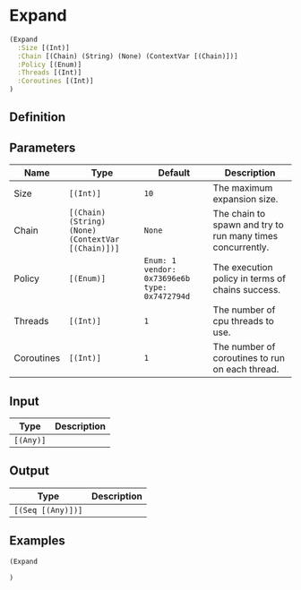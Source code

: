 # Expand

```clojure
(Expand
  :Size [(Int)]
  :Chain [(Chain) (String) (None) (ContextVar [(Chain)])]
  :Policy [(Enum)]
  :Threads [(Int)]
  :Coroutines [(Int)]
)
```

## Definition


## Parameters
| Name | Type | Default | Description |
|------|------|---------|-------------|
| Size | `[(Int)]` | `10` | The maximum expansion size. |
| Chain | `[(Chain) (String) (None) (ContextVar [(Chain)])]` | `None` | The chain to spawn and try to run many times concurrently. |
| Policy | `[(Enum)]` | `Enum: 1 vendor: 0x73696e6b type: 0x7472794d` | The execution policy in terms of chains success. |
| Threads | `[(Int)]` | `1` | The number of cpu threads to use. |
| Coroutines | `[(Int)]` | `1` | The number of coroutines to run on each thread. |


## Input
| Type | Description |
|------|-------------|
| `[(Any)]` |  |


## Output
| Type | Description |
|------|-------------|
| `[(Seq [(Any)])]` |  |


## Examples

```clojure
(Expand

)
```
